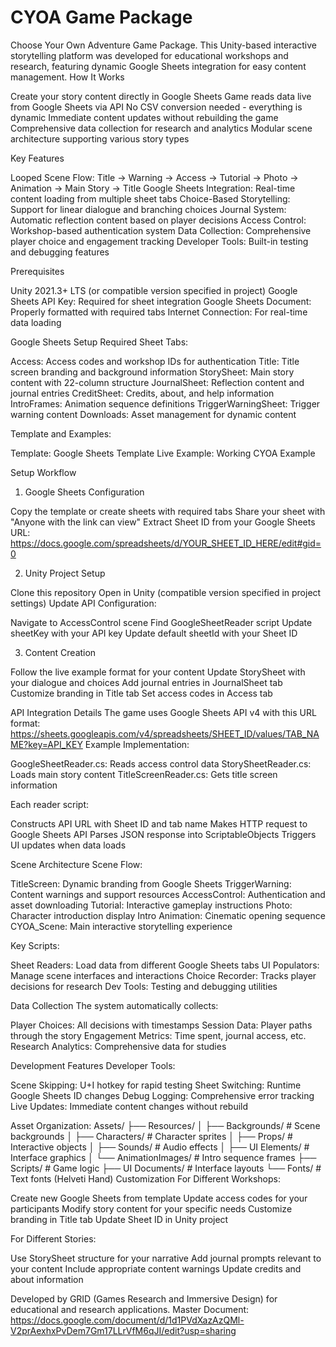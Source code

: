 # CYOA Game Package

Choose Your Own Adventure Game Package. This Unity-based interactive storytelling platform was developed for educational workshops and research, featuring dynamic Google Sheets integration for easy content management.
How It Works

Create your story content directly in Google Sheets
Game reads data live from Google Sheets via API
No CSV conversion needed - everything is dynamic
Immediate content updates without rebuilding the game
Comprehensive data collection for research and analytics
Modular scene architecture supporting various story types

Key Features

Looped Scene Flow: Title → Warning → Access → Tutorial → Photo → Animation → Main Story → Title
Google Sheets Integration: Real-time content loading from multiple sheet tabs
Choice-Based Storytelling: Support for linear dialogue and branching choices
Journal System: Automatic reflection content based on player decisions
Access Control: Workshop-based authentication system
Data Collection: Comprehensive player choice and engagement tracking
Developer Tools: Built-in testing and debugging features

Prerequisites

Unity 2021.3+ LTS (or compatible version specified in project)
Google Sheets API Key: Required for sheet integration
Google Sheets Document: Properly formatted with required tabs
Internet Connection: For real-time data loading

Google Sheets Setup
Required Sheet Tabs:

Access: Access codes and workshop IDs for authentication
Title: Title screen branding and background information
StorySheet: Main story content with 22-column structure
JournalSheet: Reflection content and journal entries
CreditSheet: Credits, about, and help information
IntroFrames: Animation sequence definitions
TriggerWarningSheet: Trigger warning content
Downloads: Asset management for dynamic content

Template and Examples:

Template: Google Sheets Template
Live Example: Working CYOA Example

Setup Workflow
1. Google Sheets Configuration

Copy the template or create sheets with required tabs
Share your sheet with "Anyone with the link can view"
Extract Sheet ID from your Google Sheets URL:
https://docs.google.com/spreadsheets/d/YOUR_SHEET_ID_HERE/edit#gid=0

2. Unity Project Setup

Clone this repository
Open in Unity (compatible version specified in project settings)
Update API Configuration:

Navigate to AccessControl scene
Find GoogleSheetReader script
Update sheetKey with your API key
Update default sheetId with your Sheet ID



3. Content Creation

Follow the live example format for your content
Update StorySheet with your dialogue and choices
Add journal entries in JournalSheet tab
Customize branding in Title tab
Set access codes in Access tab

API Integration Details
The game uses Google Sheets API v4 with this URL format:
https://sheets.googleapis.com/v4/spreadsheets/SHEET_ID/values/TAB_NAME?key=API_KEY
Example Implementation:

GoogleSheetReader.cs: Reads access control data
StorySheetReader.cs: Loads main story content
TitleScreenReader.cs: Gets title screen information

Each reader script:

Constructs API URL with Sheet ID and tab name
Makes HTTP request to Google Sheets API
Parses JSON response into ScriptableObjects
Triggers UI updates when data loads

Scene Architecture
Scene Flow:

TitleScreen: Dynamic branding from Google Sheets
TriggerWarning: Content warnings and support resources
AccessControl: Authentication and asset downloading
Tutorial: Interactive gameplay instructions
Photo: Character introduction display
Intro Animation: Cinematic opening sequence
CYOA_Scene: Main interactive storytelling experience

Key Scripts:

Sheet Readers: Load data from different Google Sheets tabs
UI Populators: Manage scene interfaces and interactions
Choice Recorder: Tracks player decisions for research
Dev Tools: Testing and debugging utilities

Data Collection
The system automatically collects:

Player Choices: All decisions with timestamps
Session Data: Player paths through the story
Engagement Metrics: Time spent, journal access, etc.
Research Analytics: Comprehensive data for studies

Development Features
Developer Tools:

Scene Skipping: U+I hotkey for rapid testing
Sheet Switching: Runtime Google Sheets ID changes
Debug Logging: Comprehensive error tracking
Live Updates: Immediate content changes without rebuild

Asset Organization:
Assets/
├── Resources/
│   ├── Backgrounds/     # Scene backgrounds
│   ├── Characters/      # Character sprites
│   ├── Props/          # Interactive objects
│   ├── Sounds/         # Audio effects
│   ├── UI Elements/    # Interface graphics
│   └── AnimationImages/ # Intro sequence frames
├── Scripts/            # Game logic
├── UI Documents/       # Interface layouts
└── Fonts/             # Text fonts (Helveti Hand)
Customization
For Different Workshops:

Create new Google Sheets from template
Update access codes for your participants
Modify story content for your specific needs
Customize branding in Title tab
Update Sheet ID in Unity project

For Different Stories:

Use StorySheet structure for your narrative
Add journal prompts relevant to your content
Include appropriate content warnings
Update credits and about information

Developed by GRID (Games Research and Immersive Design) for educational and research applications.
Master Document: https://docs.google.com/document/d/1d1PVdXazAzQMl-V2prAexhxPvDem7Gm17LLrVfM6qJI/edit?usp=sharing 
